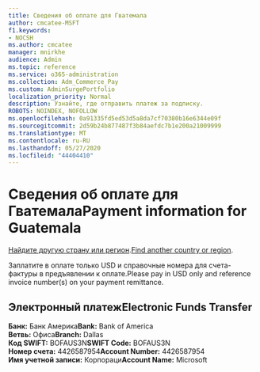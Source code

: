 ```yaml
---
title: Сведения об оплате для Гватемала
author: cmcatee-MSFT
f1.keywords:
- NOCSH
ms.author: cmcatee
manager: mnirkhe
audience: Admin
ms.topic: reference
ms.service: o365-administration
ms.collection: Adm_Commerce_Pay
ms.custom: AdminSurgePortfolio
localization_priority: Normal
description: Узнайте, где отправить платеж за подписку.
ROBOTS: NOINDEX, NOFOLLOW
ms.openlocfilehash: 0a91335fd5ed53d5a8da7cf70380b16e6344e09f
ms.sourcegitcommit: 2d59b24b877487f3b84aefdc7b1e200a21009999
ms.translationtype: MT
ms.contentlocale: ru-RU
ms.lasthandoff: 05/27/2020
ms.locfileid: "44404410"
---
```

# <a name="payment-information-for-guatemala"></a><span data-ttu-id="e5b83-103">Сведения об оплате для Гватемала</span><span class="sxs-lookup"><span data-stu-id="e5b83-103">Payment information for Guatemala</span></span>

<span data-ttu-id="e5b83-104">[Найдите другую страну или регион](../billing-and-payments/pay-for-your-subscription.md).</span><span class="sxs-lookup"><span data-stu-id="e5b83-104">[Find another country or region](../billing-and-payments/pay-for-your-subscription.md).</span></span>

<span data-ttu-id="e5b83-105">Заплатите в оплате только USD и справочные номера для счета-фактуры в предъявлении к оплате.</span><span class="sxs-lookup"><span data-stu-id="e5b83-105">Please pay in USD only and reference invoice number(s) on your payment remittance.</span></span>

## <a name="electronic-funds-transfer"></a><span data-ttu-id="e5b83-106">Электронный платеж</span><span class="sxs-lookup"><span data-stu-id="e5b83-106">Electronic Funds Transfer</span></span>

<span data-ttu-id="e5b83-107">**Банк:** Банк Америка</span><span class="sxs-lookup"><span data-stu-id="e5b83-107">**Bank:** Bank of America</span></span>  
<span data-ttu-id="e5b83-108">**Ветвь:** Офиса</span><span class="sxs-lookup"><span data-stu-id="e5b83-108">**Branch:** Dallas</span></span>  
<span data-ttu-id="e5b83-109">**Код SWIFT:** BOFAUS3N</span><span class="sxs-lookup"><span data-stu-id="e5b83-109">**SWIFT Code:** BOFAUS3N</span></span>  
<span data-ttu-id="e5b83-110">**Номер счета:** 4426587954</span><span class="sxs-lookup"><span data-stu-id="e5b83-110">**Account Number:** 4426587954</span></span>  
<span data-ttu-id="e5b83-111">**Имя учетной записи:** Корпораци</span><span class="sxs-lookup"><span data-stu-id="e5b83-111">**Account Name:** Microsoft</span></span>  